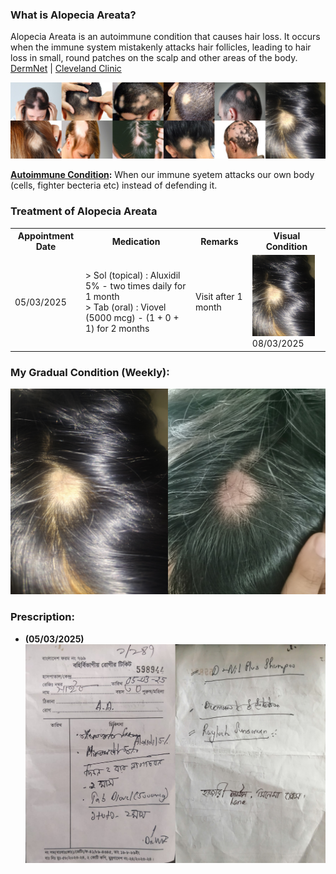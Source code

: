 ### **What is Alopecia Areata?**
Alopecia Areata is an autoimmune condition that causes hair loss. It occurs when the immune system mistakenly attacks hair follicles, leading to hair loss in small, round patches on the scalp and other areas of the body. [DermNet](https://dermnetnz.org/topics/alopecia-areata?form=MG0AV3) | [Cleveland Clinic](https://my.clevelandclinic.org/health/diseases/12423-alopecia-areata?form=MG0AV3&form=MG0AV3)

![Alopecia Areate](alopecia_areata_images.png)

**[Autoimmune Condition](https://my.clevelandclinic.org/health/diseases/21624-autoimmune-diseases):** When our immune syetem attacks our own body (cells, fighter becteria etc) instead of defending it. 


### **Treatment of Alopecia Areata**
<table>
    <tr>
        <th>Appointment Date</th>
        <th>Medication</th>
        <th>Remarks</th>
        <th>Visual Condition</th>    
    </tr>
    <tr>
        <td>05/03/2025</td>
        <td>> Sol (topical) : Aluxidil 5% - two times daily for 1 month<br>> Tab (oral) : Viovel (5000 mcg) - (1 + 0 + 1) for 2 months</td>
        <td>Visit after 1 month</td>
        <td><img src="mine_080325.jpg" alt="Visual Condition1" width="100" height="130">08/03/2025</td>
    </tr>
</table>

### **My Gradual Condition (Weekly):**
![My Gradual Condition](my_gradual_condition.png)

### **Prescription:**
- **(05/03/2025)** ![Prescription](prescription_050325.png)
